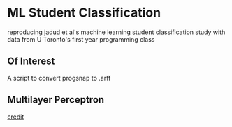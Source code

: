 # ML Student Classification

reproducing jadud et al's machine learning student classification study with data from U Toronto's first year programming class

## **Of Interest**  
A script to convert progsnap to .arff

## Multilayer Perceptron
[credit](https://github.com/aymericdamien/TensorFlow-Examples/blob/master/examples/3_NeuralNetworks/multilayer_perceptron.py)
